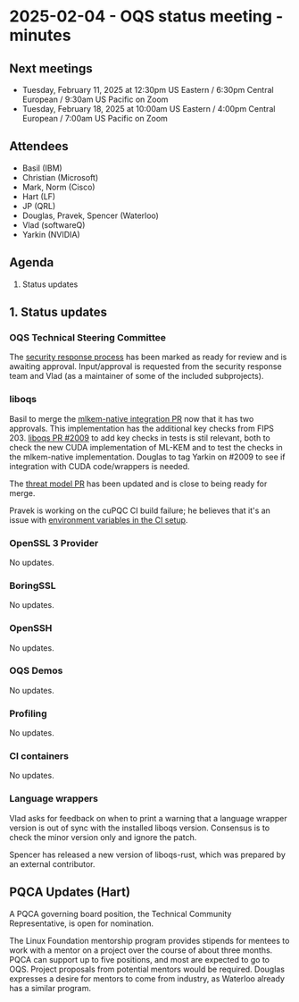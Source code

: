 # 2025-02-04 - OQS status meeting - minutes

## Next meetings

- Tuesday, February 11, 2025 at 12:30pm US Eastern / 6:30pm Central European / 9:30am US Pacific on Zoom
- Tuesday, February 18, 2025 at 10:00am US Eastern / 4:00pm Central European / 7:00am US Pacific on Zoom

## Attendees

- Basil (IBM)
- Christian (Microsoft)
- Mark, Norm (Cisco)
- Hart (LF)
- JP (QRL)
- Douglas, Pravek, Spencer (Waterloo)
- Vlad (softwareQ)
- Yarkin (NVIDIA)

## Agenda

1. Status updates

## 1. Status updates

### OQS Technical Steering Committee

The [security response process](https://github.com/open-quantum-safe/tsc/pull/124) has been marked as ready for review and is awaiting approval.
Input/approval is requested from the security response team and Vlad (as a maintainer of some of the included subprojects).

### liboqs

Basil to merge the [mlkem-native integration PR](https://github.com/open-quantum-safe/liboqs/pull/2041) now that it has two approvals.
This implementation has the additional key checks from FIPS 203.
[liboqs PR #2009](https://github.com/open-quantum-safe/liboqs/pull/2041) to add key checks in tests is stil relevant, both to check the new CUDA implementation of ML-KEM and to test the checks in the mlkem-native implementation.
Douglas to tag Yarkin on #2009 to see if integration with CUDA code/wrappers is needed.

The [threat model PR](https://github.com/open-quantum-safe/liboqs/pull/2033) has been updated and is close to being ready for merge.

Pravek is working on the cuPQC CI build failure; he believes that it's an issue with [environment variables in the CI setup](https://github.com/open-quantum-safe/ci-containers/blob/656ab3b2bcc6539f1bf8622eecd3378ec072436c/ubuntu-latest/Dockerfile#L92).

### OpenSSL 3 Provider

No updates.

### BoringSSL

No updates.

### OpenSSH

No updates.

### OQS Demos

No updates.

### Profiling

No updates.

### CI containers

No updates.

### Language wrappers

Vlad asks for feedback on when to print a warning that a language wrapper version is out of sync with the installed liboqs version.
Consensus is to check the minor version only and ignore the patch.

Spencer has released a new version of liboqs-rust, which was prepared by an external contributor.

## PQCA Updates (Hart)

A PQCA governing board position, the Technical Community Representative, is open for nomination.

The Linux Foundation mentorship program provides stipends for mentees to work with a mentor on a project over the course of about three months.
PQCA can support up to five positions, and most are expected to go to OQS.
Project proposals from potential mentors would be required.
Douglas expresses a desire for mentors to come from industry, as Waterloo already has a similar program.
